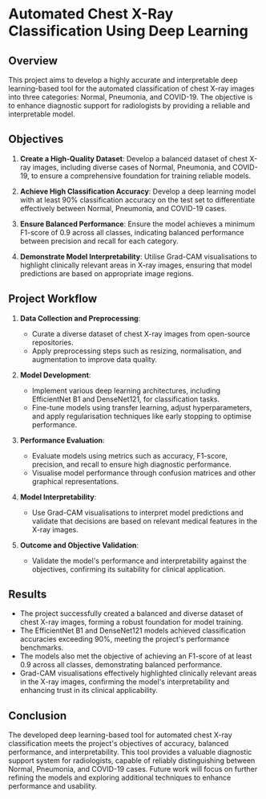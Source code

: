 # Automated Chest X-Ray Classification Using Deep Learning

## Overview

This project aims to develop a highly accurate and interpretable deep learning-based tool for the automated classification of chest X-ray images into three categories: Normal, Pneumonia, and COVID-19. The objective is to enhance diagnostic support for radiologists by providing a reliable and interpretable model.

## Objectives

1. **Create a High-Quality Dataset**: Develop a balanced dataset of chest X-ray images, including diverse cases of Normal, Pneumonia, and COVID-19, to ensure a comprehensive foundation for training reliable models.
   
2. **Achieve High Classification Accuracy**: Develop a deep learning model with at least 90% classification accuracy on the test set to differentiate effectively between Normal, Pneumonia, and COVID-19 cases.
   
3. **Ensure Balanced Performance**: Ensure the model achieves a minimum F1-score of 0.9 across all classes, indicating balanced performance between precision and recall for each category.
   
4. **Demonstrate Model Interpretability**: Utilise Grad-CAM visualisations to highlight clinically relevant areas in X-ray images, ensuring that model predictions are based on appropriate image regions.

## Project Workflow

1. **Data Collection and Preprocessing**: 
   - Curate a diverse dataset of chest X-ray images from open-source repositories.
   - Apply preprocessing steps such as resizing, normalisation, and augmentation to improve data quality.

2. **Model Development**:
   - Implement various deep learning architectures, including EfficientNet B1 and DenseNet121, for classification tasks.
   - Fine-tune models using transfer learning, adjust hyperparameters, and apply regularisation techniques like early stopping to optimise performance.

3. **Performance Evaluation**:
   - Evaluate models using metrics such as accuracy, F1-score, precision, and recall to ensure high diagnostic performance.
   - Visualise model performance through confusion matrices and other graphical representations.

4. **Model Interpretability**:
   - Use Grad-CAM visualisations to interpret model predictions and validate that decisions are based on relevant medical features in the X-ray images.

5. **Outcome and Objective Validation**:
   - Validate the model's performance and interpretability against the objectives, confirming its suitability for clinical application.

## Results

- The project successfully created a balanced and diverse dataset of chest X-ray images, forming a robust foundation for model training.
- The EfficientNet B1 and DenseNet121 models achieved classification accuracies exceeding 90%, meeting the project's performance benchmarks.
- The models also met the objective of achieving an F1-score of at least 0.9 across all classes, demonstrating balanced performance.
- Grad-CAM visualisations effectively highlighted clinically relevant areas in the X-ray images, confirming the model's interpretability and enhancing trust in its clinical applicability.

## Conclusion

The developed deep learning-based tool for automated chest X-ray classification meets the project's objectives of accuracy, balanced performance, and interpretability. This tool provides a valuable diagnostic support system for radiologists, capable of reliably distinguishing between Normal, Pneumonia, and COVID-19 cases. Future work will focus on further refining the models and exploring additional techniques to enhance performance and usability.
